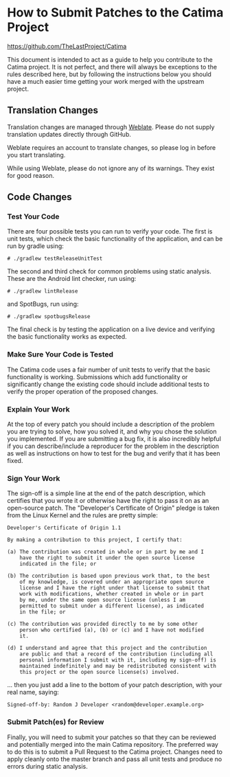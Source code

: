 How to Submit Patches to the Catima Project
===============================================================================
https://github.com/TheLastProject/Catima

This document is intended to act as a guide to help you contribute to the
Catima project.  It is not perfect, and there will always be exceptions
to the rules described here, but by following the instructions below you
should have a much easier time getting your work merged with the upstream
project.

## Translation Changes

Translation changes are managed through [Weblate](https://hosted.weblate.org/projects/catima/).
Please do not supply translation updates directly through GitHub.

Weblate requires an account to translate changes, so please log in before
you start translating.

While using Weblate, please do not ignore any of its warnings. They exist
for good reason.

## Code Changes

### Test Your Code

There are four possible tests you can run to verify your code.  The first
is unit tests, which check the basic functionality of the application, and
can be run by gradle using:

    # ./gradlew testReleaseUnitTest

The second and third check for common problems using static analysis.
These are the Android lint checker, run using:

    # ./gradlew lintRelease

and SpotBugs, run using:

    # ./gradlew spotbugsRelease

The final check is by testing the application on a live device and verifying
the basic functionality works as expected.

### Make Sure Your Code is Tested

The Catima code uses a fair number of unit tests to verify that
the basic functionality is working. Submissions which add functionality
or significantly change the existing code should include additional tests
to verify the proper operation of the proposed changes.

### Explain Your Work

At the top of every patch you should include a description of the problem you
are trying to solve, how you solved it, and why you chose the solution you
implemented.  If you are submitting a bug fix, it is also incredibly helpful
if you can describe/include a reproducer for the problem in the description as
well as instructions on how to test for the bug and verify that it has been
fixed.

### Sign Your Work

The sign-off is a simple line at the end of the patch description, which
certifies that you wrote it or otherwise have the right to pass it on as an
open-source patch.  The "Developer's Certificate of Origin" pledge is taken
from the Linux Kernel and the rules are pretty simple:

	Developer's Certificate of Origin 1.1

	By making a contribution to this project, I certify that:

	(a) The contribution was created in whole or in part by me and I
	    have the right to submit it under the open source license
	    indicated in the file; or

	(b) The contribution is based upon previous work that, to the best
	    of my knowledge, is covered under an appropriate open source
	    license and I have the right under that license to submit that
	    work with modifications, whether created in whole or in part
	    by me, under the same open source license (unless I am
	    permitted to submit under a different license), as indicated
	    in the file; or

	(c) The contribution was provided directly to me by some other
	    person who certified (a), (b) or (c) and I have not modified
	    it.

	(d) I understand and agree that this project and the contribution
	    are public and that a record of the contribution (including all
	    personal information I submit with it, including my sign-off) is
	    maintained indefinitely and may be redistributed consistent with
	    this project or the open source license(s) involved.

... then you just add a line to the bottom of your patch description, with
your real name, saying:

	Signed-off-by: Random J Developer <random@developer.example.org>

### Submit Patch(es) for Review

Finally, you will need to submit your patches so that they can be reviewed
and potentially merged into the main Catima repository. The preferred
way to do this is to submit a Pull Request to the Catima project.
Changes need to apply cleanly onto the master branch and pass all
unit tests and produce no errors during static analysis.
